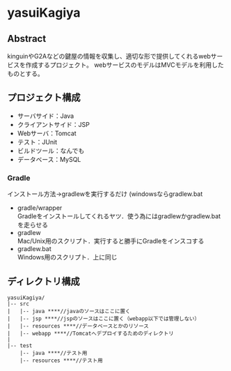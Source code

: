 # yasuiKagiya
## Abstract
kinguinやG2Aなどの鍵屋の情報を収集し、適切な形で提供してくれるwebサービスを作成するプロジェクト。
webサービスのモデルはMVCモデルを利用したものとする。

## プロジェクト構成
- サーバサイド：Java
- クライアントサイド：JSP
- Webサーバ：Tomcat
- テスト：JUnit
- ビルドツール：なんでも
- データベース：MySQL


### Gradle
インストール方法→gradlewを実行するだけ (windowsならgradlew.bat
- gradle/wrapper  
Gradleをインストールしてくれるヤツ．使う為にはgradlewかgradlew.batを走らせる
- gradlew  
Mac/Unix用のスクリプト．実行すると勝手にGradleをインスコする
- gradlew.bat  
Windows用のスクリプト．上に同じ  

## ディレクトリ構成
```
yasuiKagiya/
|-- src
|   |-- java ****//javaのソースはここに置く
|   |-- jsp ****//jspのソースはここに置く（webapp以下では管理しない）
|   |-- resources ****//データベースとかのリソース
|   |-- webapp ****//Tomcatへデプロイするためのディレクトリ
|
|-- test
    |-- java ****//テスト用
    |-- resources ****//テスト用
```
